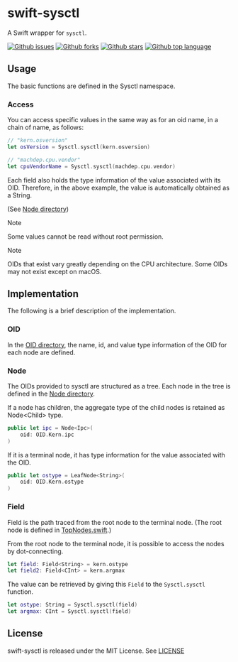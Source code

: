# swift-sysctl

A Swift wrapper for `sysctl`.

<!-- # Badges -->

[![Github issues](https://img.shields.io/github/issues/p-x9/swift-sysctl)](https://github.com/p-x9/swift-sysctl/issues)
[![Github forks](https://img.shields.io/github/forks/p-x9/swift-sysctl)](https://github.com/p-x9/swift-sysctl/network/members)
[![Github stars](https://img.shields.io/github/stars/p-x9/swift-sysctl)](https://github.com/p-x9/swift-sysctl/stargazers)
[![Github top language](https://img.shields.io/github/languages/top/p-x9/swift-sysctl)](https://github.com/p-x9/swift-sysctl/)

## Usage

The basic functions are defined in the Sysctl namespace.

### Access

You can access specific values in the same way as for an oid name, in a chain of name, as follows:

```swift
// "kern.osversion"
let osVersion = Sysctl.sysctl(kern.osversion)

// "machdep.cpu.vendor"
let cpuVendorName = Sysctl.sysctl(machdep.cpu.vendor)
```

Each field also holds the type information of the value associated with its OID.
Therefore, in the above example, the value is automatically obtained as a String.

(See [Node directory](./Sources/SwiftSysctl/Node/))

> [!NOTE]
> Some values cannot be read without root permission.

> [!NOTE]
> OIDs that exist vary greatly depending on the CPU architecture.
> Some OIDs may not exist except on macOS.

## Implementation

The following is a brief description of the implementation.

### OID

In the [OID directory](./Sources/SwiftSysctl/Node/), the name, id, and value type information of the OID for each node are defined.

### Node

The OIDs provided to sysctl are structured as a tree.
Each node in the tree is defined in the [Node directory](./Sources/SwiftSysctl/Node/).

If a node has children, the aggregate type of the child nodes is retained as Node\<Child\> type.

```swift
public let ipc = Node<Ipc>(
    oid: OID.Kern.ipc
)
```

If it is a terminal node, it has type information for the value associated with the OID.

```swift
public let ostype = LeafNode<String>(
    oid: OID.Kern.ostype
)
```

### Field

Field is the path traced from the root node to the terminal node.
(The root node is defined in [TopNodes.swift](./Sources/SwiftSysctl/TopNodes.swift).)

From the root node to the terminal node, it is possible to access the nodes by dot-connecting.

```swift
let field: Field<String> = kern.ostype
let field2: Field<CInt> = kern.argmax
```

The value can be retrieved by giving this `Field` to the `Sysctl.sysctl` function.

```swift
let ostype: String = Sysctl.sysctl(field)
let argmax: CInt = Sysctl.sysctl(field)
```

## License

swift-sysctl is released under the MIT License. See [LICENSE](./LICENSE)
